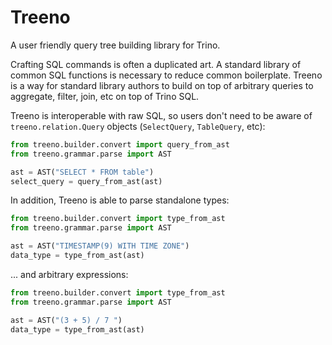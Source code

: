 # Treeno

A user friendly query tree building library for Trino.

Crafting SQL commands is often a duplicated art.
A standard library of common SQL functions is necessary to reduce common boilerplate.
Treeno is a way for standard library authors to build on top of arbitrary queries to
aggregate, filter, join, etc on top of Trino SQL.

Treeno is interoperable with raw SQL, so users don't need to be aware of `treeno.relation.Query` objects (`SelectQuery`, `TableQuery`, etc):

```python
from treeno.builder.convert import query_from_ast
from treeno.grammar.parse import AST

ast = AST("SELECT * FROM table")
select_query = query_from_ast(ast)
```

In addition, Treeno is able to parse standalone types:

```python
from treeno.builder.convert import type_from_ast
from treeno.grammar.parse import AST

ast = AST("TIMESTAMP(9) WITH TIME ZONE")
data_type = type_from_ast(ast)
```

... and arbitrary expressions:

```python
from treeno.builder.convert import type_from_ast
from treeno.grammar.parse import AST

ast = AST("(3 + 5) / 7 ")
data_type = type_from_ast(ast)
```

